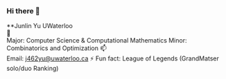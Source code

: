 ### Hi there 👋
**Junlin Yu UWaterloo  
🌱  
Major: Computer Science & Computational Mathematics
Minor: Combinatorics and Optimization 
📫  
Email: j462yu@uwaterloo.ca
⚡ 
Fun fact: League of Legends (GrandMatser solo/duo Ranking)
